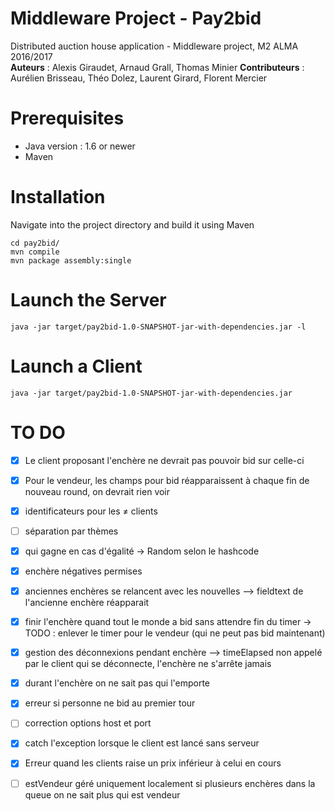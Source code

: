  # Middleware Project - Pay2bid
Distributed auction house application - Middleware project, M2 ALMA 2016/2017   
**Auteurs** : Alexis Giraudet, Arnaud Grall, Thomas Minier
**Contributeurs** : Aurélien Brisseau, Théo Dolez, Laurent Girard, Florent Mercier

# Prerequisites
* Java version : 1.6 or newer
* Maven

# Installation

Navigate into the project directory and build it using Maven
```
cd pay2bid/
mvn compile
mvn package assembly:single
```

# Launch the Server
```
java -jar target/pay2bid-1.0-SNAPSHOT-jar-with-dependencies.jar -l
```

# Launch a Client
```
java -jar target/pay2bid-1.0-SNAPSHOT-jar-with-dependencies.jar
```

# TO DO

- [x] Le client proposant l'enchère ne devrait pas pouvoir bid sur celle-ci
- [x] Pour le vendeur, les champs pour bid réapparaissent à chaque fin de nouveau round, on devrait rien voir
- [x] identificateurs pour les ≠ clients
- [ ] séparation par thèmes
- [x] qui gagne en cas d'égalité -> Random selon le hashcode
- [x] enchère négatives permises
- [x] anciennes enchères se relancent avec les nouvelles --> fieldtext de l'ancienne enchère réapparait
- [x] finir l'enchère quand tout le monde a bid sans attendre fin du timer -> TODO : enlever le timer pour le vendeur (qui ne peut pas bid maintenant)
- [x] gestion des déconnexions pendant enchère --> timeElapsed non appelé par le client qui se déconnecte, l'enchère ne s'arrête jamais
- [x] durant l'enchère on ne sait pas qui l'emporte
- [x] erreur si personne ne bid au premier tour
- [ ] correction options host et port
- [x] catch l'exception lorsque le client est lancé sans serveur
- [x] Erreur quand les clients raise un prix inférieur à celui en cours
- [ ] estVendeur géré uniquement localement si plusieurs enchères dans la queue on ne sait plus qui est vendeur 


